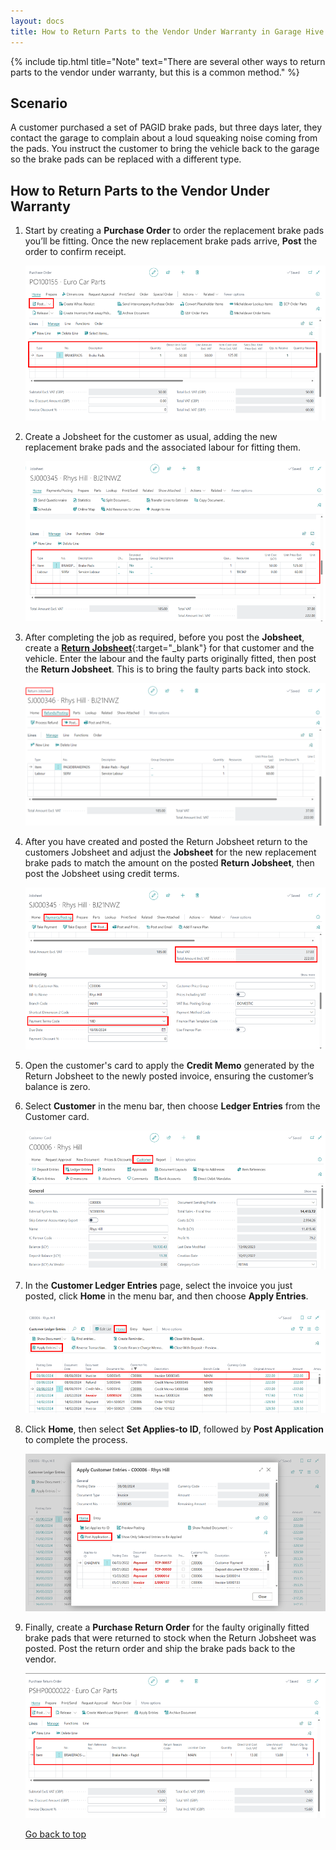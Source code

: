 ```yaml
---
layout: docs
title: How to Return Parts to the Vendor Under Warranty in Garage Hive
---
```


<a name="top"></a>

{% include tip.html title="Note" text="There are several other ways to return parts to the vendor under warranty, but this is a common method." %}


## Scenario
A customer purchased a set of PAGID brake pads, but three days later, they contact the garage to complain about a loud squeaking noise coming from the pads. You instruct the customer to bring the vehicle back to the garage so the brake pads can be replaced with a different type.

## How to Return Parts to the Vendor Under Warranty
1. Start by creating a **Purchase Order** to order the replacement brake pads you’ll be fitting. Once the new replacement brake pads arrive, **Post** the order to confirm receipt.

   ![](media/garagehive-return-warranty-parts-to-vendor1.png)

2. Create a Jobsheet for the customer as usual, adding the new replacement brake pads and the associated labour for fitting them.

   ![](media/garagehive-return-warranty-parts-to-vendor2.png)

3. After completing the job as required, before you post the **Jobsheet**, create a [**Return Jobsheet**](garagehive-service-return-order.html){:target="_blank"} for that customer and the vehicle. Enter the labour and the faulty parts originally fitted, then post the **Return Jobsheet**. This is to bring the faulty parts back into stock.

   ![](media/garagehive-return-warranty-parts-to-vendor3.png)

4. After you have created and posted the Return Jobsheet return to the customers Jobsheet and adjust the **Jobsheet** for the new replacement brake pads to match the amount on the posted **Return Jobsheet**, then post the Jobsheet using credit terms.

   ![](media/garagehive-return-warranty-parts-to-vendor4.png)

5. Open the customer's card to apply the **Credit Memo** generated by the Return Jobsheet to the newly posted invoice, ensuring the customer’s balance is zero.
6. Select **Customer** in the menu bar, then choose **Ledger Entries** from the Customer card.

   ![](media/garagehive-return-warranty-parts-to-vendor5.png)

7. In the **Customer Ledger Entries** page, select the invoice you just posted, click **Home** in the menu bar, and then choose **Apply Entries**.

   ![](media/garagehive-return-warranty-parts-to-vendor6.png)

8. Click **Home**, then select **Set Applies-to ID**, followed by **Post Application** to complete the process.

   ![](media/garagehive-return-warranty-parts-to-vendor7.png)

9. Finally, create a **Purchase Return Order** for the faulty originally fitted brake pads that were returned to stock when the Return Jobsheet was posted. Post the return order and ship the brake pads back to the vendor.

   ![](media/garagehive-return-warranty-parts-to-vendor8.png)


   [Go back to top](#top)